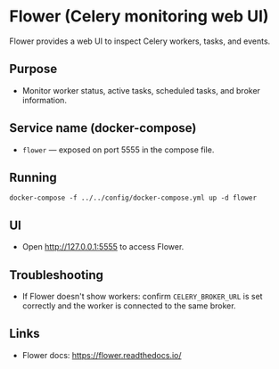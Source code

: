 # Flower (Celery monitoring web UI)

Flower provides a web UI to inspect Celery workers, tasks, and events.

## Purpose
- Monitor worker status, active tasks, scheduled tasks, and broker information.

## Service name (docker-compose)
- `flower` — exposed on port 5555 in the compose file.

## Running
```pwsh
docker-compose -f ../../config/docker-compose.yml up -d flower
```

## UI
- Open http://127.0.0.1:5555 to access Flower.

## Troubleshooting
- If Flower doesn't show workers: confirm `CELERY_BROKER_URL` is set correctly and the worker is connected to the same broker.

## Links
- Flower docs: https://flower.readthedocs.io/
